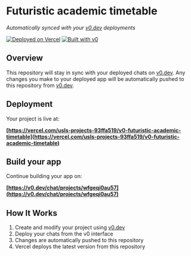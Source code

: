 # Futuristic academic timetable

*Automatically synced with your [v0.dev](https://v0.dev) deployments*

[![Deployed on Vercel](https://img.shields.io/badge/Deployed%20on-Vercel-black?style=for-the-badge&logo=vercel)](https://vercel.com/usls-projects-93ffa519/v0-futuristic-academic-timetable)
[![Built with v0](https://img.shields.io/badge/Built%20with-v0.dev-black?style=for-the-badge)](https://v0.dev/chat/projects/wfgeqi0au57)

## Overview

This repository will stay in sync with your deployed chats on [v0.dev](https://v0.dev).
Any changes you make to your deployed app will be automatically pushed to this repository from [v0.dev](https://v0.dev).

## Deployment

Your project is live at:

**[https://vercel.com/usls-projects-93ffa519/v0-futuristic-academic-timetable](https://vercel.com/usls-projects-93ffa519/v0-futuristic-academic-timetable)**

## Build your app

Continue building your app on:

**[https://v0.dev/chat/projects/wfgeqi0au57](https://v0.dev/chat/projects/wfgeqi0au57)**

## How It Works

1. Create and modify your project using [v0.dev](https://v0.dev)
2. Deploy your chats from the v0 interface
3. Changes are automatically pushed to this repository
4. Vercel deploys the latest version from this repository
